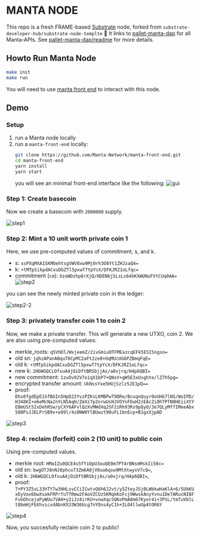 # MANTA NODE

This repo is a fresh FRAME-based [Substrate](https://www.substrate.io/) node, forked from `substrate-developer-hub/substrate-node-templte` :rocket:
It links to [pallet-manta-dap](https://github.com/Manta-Network/pallet-manta-dap) for all Manta-APIs.
See [pallet-manta-dap/readme](https://github.com/Manta-Network/pallet-manta-dap/blob/master/README.md) for more details.

## Howto Run Manta Node

``` sh
make init
make run
```

You will need to use [manta front end](https://github.com/Manta-Network/manta-front-end) to interact with this node.

## Demo 

### Setup
1. run a Manta node locally
2. run a `manta-front-end` locally:
   ```sh
   git clone https://github.com/Manta-Network/manta-front-end.git
   cd manta-front-end
   yarn install
   yarn start 
   ```
   you will see an minimal front-end interface like the following:
   ![gui](https://user-images.githubusercontent.com/720571/110530713-9cab7500-80cf-11eb-9c35-261e34054c89.png)

### Step 1: Create basecoin 

Now we create a basecoin with `2000000` supply.

![step1](https://user-images.githubusercontent.com/720571/110530916-ce244080-80cf-11eb-8e8e-bf3ecadd8914.png)


### Step 2: Mint a 10 unit worth private coin 1

Here, we use pre-computed values of commitment, s, and k.
* s: `xsPXqMXA1SKMOehtsgVWV8xw9Mj0rh3O8Yt1ZHJzaQ4=`
* k: `+tMTpSikpdACxuDGZTl5pxwT7tpYcX/DFKJRZ1oLfqc=`
* commitment (`cm`): `XzoWOzhp6rXjQ/HDEN6jSLsLs64hKXWUNuFVtCUq0AA=`
![step2](https://user-images.githubusercontent.com/720571/110531644-ac778900-80d0-11eb-9a41-b18b83bb4b34.png)

you can see the newly minted private coin in the ledger:

![step2-2](https://user-images.githubusercontent.com/720571/110531694-bdc09580-80d0-11eb-8bca-b7a36897c359.png)

### Step 3: privately transfer coin 1 to coin 2

Now, we make a private transfer. This will generate a new UTXO, coin 2. We are also using pre-computed values:
* merkle_roots: `q5VhDl/WxjeemZ/2ivGmiuOTFMEazcqEFk5ESISngso=`
* old sn: `jqhzAPanABquT0CpMC2aFt2ze8+UqMUcUG6PZBmqFqE=`
* old k: `+tMTpSikpdACxuDGZTl5pxwT7tpYcX/DFKJRZ1oLfqc=`
* new k: `2HbWGQCLOfxuA4jOiDftBRSbjjAs/a0vjrq/H4p6QBI=`
* new commitment: `1zuOv92V7e1qX1bP7+QNsV+gW5E3xUsghte/lZ7h5pg=`
* encrypted transfer amount: `UkNssYxe5HUjSzlz5JE1pQ==`
* proof: `Dhs0fgdEpE1SfBGIn5HpD22YvzPZKsLKMBPwT9QRe/BcuqnQuyr0oUHb7lNS/WoIPD/H348KI+e6eMcNa2nYLN5AqH/ZmXz7p2nrwUsHJVOYnFDuH2zEAcZi0hTPTN0HEiiXtYEBmUSt52xDehRSw/yCXY6AFvlQzXvMWdXq2SF2zRh93Rs9pQyO/3e7QLyMffIMeeAbx580PsJJELPrSB9x+a99l/4z8NW0YlBUwzt90uFL1bnEcp+B1gxXjpAD`

![step3](https://user-images.githubusercontent.com/720571/110532076-3b84a100-80d1-11eb-9c7b-ab7f98350a0b.png)

### Step 4: reclaim (forfeit) coin 2 (10 unit) to public coin

Using pre-computed values.
* merkle root: `HMaIZu0QCE4s5fYiOpU3ouQE0m7PT4rBNsmMskIi50c=`
* old sn: `bwgOTJ8nNJ8phco73Zm6A8jV0ua6qsw9MtXtwyxV7cQ=`,
* old k: `2HbWGQCLOfxuA4jOiDftBRSbjjAs/a0vjrq/H4p6QBI=`,
* proof: `7+PY3Z5vL33hTY7w3HHLsvCCiICwtvQ6h6J2vt/y5ZteyJSj0LWbkwHaKlA+6/SUkKUxEyVox6bwXsakFRPrfuTfRmw2FAoVZCUzSKMqkKoFcj9WwskAnyYvnu1De7ARucNI8FFvGOhcejaPyWUu7VAH+y2iJz4irKU+vnwXqc5QKoPmA8m67Kyor4i+3PSL/tmTuVblLt8bmHjFbXhvicxdAbnKX33W36Ucg7nYOns4yC1h+ILO4llwUp4tOR6Y`

![step4](https://user-images.githubusercontent.com/720571/110533364-c4e8a300-80d2-11eb-8d35-39f95854b016.png)

Now, you succesfully reclaim coin 2 to public!


